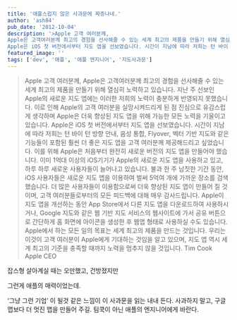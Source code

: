 ```yaml
---
title: '애플스럽지 않은 사과문에 짜증나네.'
author: 'ash84'
pub_date: '2012-10-04'
description: '>Apple 고객 여러분께,
Apple은 고객여러분께 최고의 경험을 선사해줄 수 있는 세계 최고의 제품을 만들기 위해 열심히 노력하고 있습니다. 지난 주 선보인 Apple의 새로운 지도 앱에는 이러한 저희의 노력이 충분하게 반영되지 못했습니다. 이로 인해 Apple의 고객 여러분을 실망시켜드리게 된 점 진심으로 유감스럽게 생각하며 Apple은 더욱 향상된 지도 앱을 위해 가능한 모든 노력을 기울이고 있습니다.
Apple은 iOS 첫 버전에서부터 지도 앱을 선보였습니다. 시간이 지남에 따라 저희는 턴 바이 턴 방향 안내, 음성 통합,'
featured_image: ''
tags: ['dev', '애플', '애플 엔지니어', '지도사과문']
---
```


>Apple 고객 여러분께,
Apple은 고객여러분께 최고의 경험을 선사해줄 수 있는 세계 최고의 제품을 만들기 위해 열심히 노력하고 있습니다. 지난 주 선보인 Apple의 새로운 지도 앱에는 이러한 저희의 노력이 충분하게 반영되지 못했습니다. 이로 인해 Apple의 고객 여러분을 실망시켜드리게 된 점 진심으로 유감스럽게 생각하며 Apple은 더욱 향상된 지도 앱을 위해 가능한 모든 노력을 기울이고 있습니다.
Apple은 iOS 첫 버전에서부터 지도 앱을 선보였습니다. 시간이 지남에 따라 저희는 턴 바이 턴 방향 안내, 음성 통합, Flyover, 벡터 기반 지도와 같은 기능들이 포함된 훨씬 더 좋은 지도 앱을 고객 여러분께 제공해드리고 싶었습니다. 이를 위해 Apple은 처음부터 완전히 새로운 버전의 지도 앱을 만들어야 했습니다.
이미 1억대 이상의 iOS기기가 Apple의 새로운 지도 앱을 사용하고 있고, 하루 하루 새로운 사용자들이 늘어나고 있습니다. 불과 한 주 남짓한 기간 동안, iOS 사용자들은 새로운 지도 앱을 이용하여 벌써 5억여 개에 가까운 장소를 검색했습니다. 더 많은 사용자들이 이용함으로써 더욱 향상된 지도 앱이 만들어 질 것이며, 고객 여러분들로부터의 모든 피드백에 대해 매우 감사드립니다.
Apple이 지도 앱을 개선하는 동안 App Store에서 다른 지도 앱을 다운로드하여 사용하시거나, Google 지도와 같은 웹 기반 지도 서비스의 웹사이트에 가서 공유 버튼으로 간단하게 홈 화면에 아이콘을 생성한 후 웹앱 형태로 사용하실 수도 있습니다.
Apple에서 하는 모든 일의 목표는 세계 최고의 제품을 만드는 것입니다. 우리는 이것이 고객 여러분이 Apple에게 기대하는 것임을 알고 있으며, 지도 앱 역시 세계 최고의 기준을 충족할 때까지 노력을 멈추지 않을 것입니다.
Tim Cook
Apple CEO


잡스형 살아계실 때는 오만했고, 건방졌지만 

그런게 애플의 매력이었는데. 

‘그냥 그런 기업’ 이 될것 같은 느낌이 이 사과문을 읽는 내내 든다. 사과하지 말고, 구글맵보다 더 멋진 맵을 만들어 주길. 팀쿡이 아닌 애플의 엔지니어에게 바란다. 



